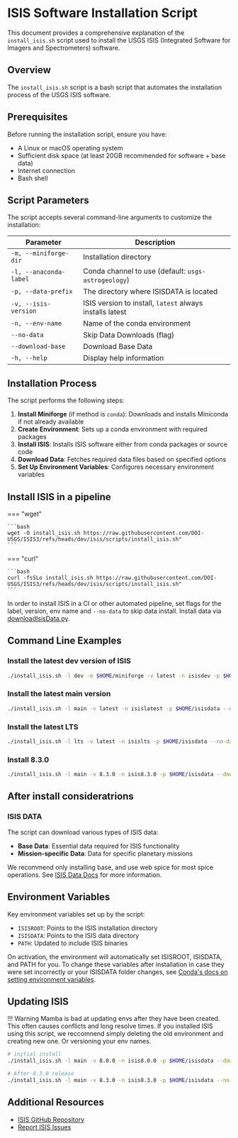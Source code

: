 # ISIS Software Installation Script 

This document provides a comprehensive explanation of the `install_isis.sh` script used to install the USGS ISIS (Integrated Software for Imagers and Spectrometers) software.

## Overview

The `install_isis.sh` script is a bash script that automates the installation process of the USGS ISIS software.

## Prerequisites

Before running the installation script, ensure you have:

- A Linux or macOS operating system
- Sufficient disk space (at least 20GB recommended for software + base data)
- Internet connection
- Bash shell

## Script Parameters

The script accepts several command-line arguments to customize the installation:

| Parameter | Description |
|-----------|-------------|
| `-m, --miniforge-dir` | Installation directory |
| `-l, --anaconda-label` | Conda channel to use (default: `usgs-astrogeology`) |
| `-p, --data-prefix`    | The directory where ISISDATA is located |
| `-v, --isis-version` | ISIS version to install, `latest` always installs latest |
| `-n, --env-name` | Name of the conda environment |
| `--no-data` | Skip Data Downloads (flag) |
| `--download-base` | Download Base Data |
| `-h, --help` | Display help information |

## Installation Process

The script performs the following steps:

1. **Install Miniforge** (if method is `conda`): Downloads and installs Miniconda if not already available
2. **Create Environment**: Sets up a conda environment with required packages
3. **Install ISIS**: Installs ISIS software either from conda packages or source code
4. **Download Data**: Fetches required data files based on specified options
5. **Set Up Environment Variables**: Configures necessary environment variables

## Install ISIS in a pipeline

=== "wget"

    ```bash 
    wget -O install_isis.sh https://raw.githubusercontent.com/DOI-USGS/ISIS3/refs/heads/dev/isis/scripts/install_isis.sh"
    ```

=== "curl"

    ```bash
    curl -fsSLo install_isis.sh https://raw.githubusercontent.com/DOI-USGS/ISIS3/refs/heads/dev/isis/scripts/install_isis.sh" 
    ```

In order to install ISIS in a CI or other automated pipeline, set flags for the label, version, env name and `--no-data` to skip data install. Install data via [downloadIsisData.py](isis-data-area.md). 

## Command Line Examples 

### Install the latest dev version of ISIS 

```bash
./install_isis.sh -l dev -m $HOME/miniforge -v latest -n isisdev -p $HOME/isisdata --no-data
```

### Install the latest main version 

```bash 
./install_isis.sh -l main -v latest -n isislatest -p $HOME/isisdata --no-data
```

### Install the latest LTS 

```bash 
./install_isis.sh -l lts -v latest -n isislts -p $HOME/isisdata --no-data
```

### Install 8.3.0 

```bash
./install_isis.sh -l main -v 8.3.0 -n isis8.3.0 -p $HOME/isisdata --download-base
```

## After install consideratrions 

### ISIS DATA

The script can download various types of ISIS data:

- **Base Data**: Essential data required for ISIS functionality
- **Mission-specific Data**: Data for specific planetary missions

We recommend only installing base, and use web spice for most spice operations. See [ISIS Data Docs](isis-data-area.md) for more information.

## Environment Variables

Key environment variables set up by the script:

- `ISISROOT`: Points to the ISIS installation directory
- `ISISDATA`: Points to the ISIS data directory
- `PATH`: Updated to include ISIS binaries

On activation, the environment will automatically set ISISROOT, ISISDATA, and PATH for you. To change these variables after installation in case they were set incorrectly or your ISISDATA folder changes, see [Conda's docs on setting environment variables](https://docs.conda.io/projects/conda/en/latest/user-guide/tasks/manage-environments.html#saving-environment-variables). 

## Updating ISIS

!!! Warning
    Mamba is bad at updating envs after they have been created. This often causes conflicts and long resolve times. If you installed ISIS using this script, we reccomnend simply deleting the old environment and creating new one. Or versioning your env names. 


```bash 
# initial install 
./install_isis.sh -l main -v 8.0.0 -n isis8.0.0 -p $HOME/isisdata --download-base

# After 8.3.0 release 
./install_isis.sh -l main -v 8.3.0 -n isis8.3.0 -p $HOME/isisdata --no-data
```


## Additional Resources

- [ISIS GitHub Repository](https://github.com/USGS-Astrogeology/ISIS3)
- [Report ISIS Issues](https://github.com/DOI-USGS/ISIS3/issues)

